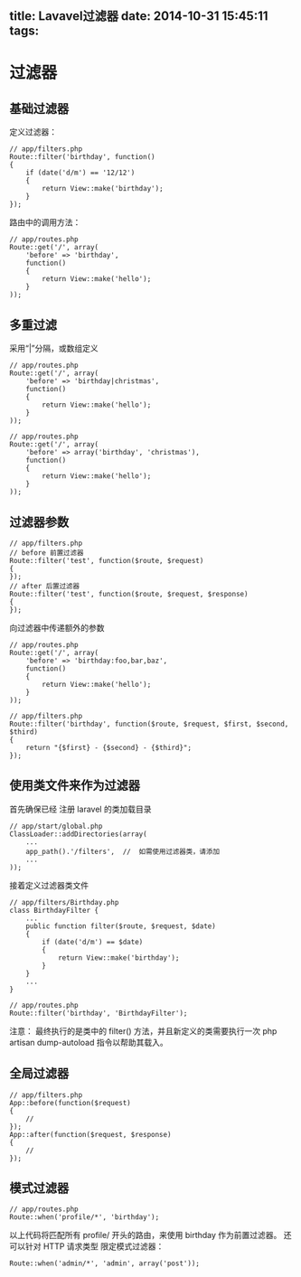 title: Lavavel过滤器
date: 2014-10-31 15:45:11
tags: 
---



# 过滤器

## 基础过滤器

定义过滤器：

```
// app/filters.php
Route::filter('birthday', function()
{
    if (date('d/m') == '12/12')
    {
        return View::make('birthday');
    }
});
```

路由中的调用方法：
```
// app/routes.php
Route::get('/', array(
    'before' => 'birthday',
    function()
    {
        return View::make('hello');
    }
));
```

## 多重过滤

采用“|”分隔，或数组定义
```
// app/routes.php
Route::get('/', array(
    'before' => 'birthday|christmas',
    function()
    {
        return View::make('hello');
    }
));
 
// app/routes.php
Route::get('/', array(
    'before' => array('birthday', 'christmas'),
    function()
    {
        return View::make('hello');
    }
));
```

## 过滤器参数

```
// app/filters.php
// before 前置过滤器
Route::filter('test', function($route, $request)
{
});
// after 后置过滤器
Route::filter('test', function($route, $request, $response)
{
});
```

向过滤器中传递额外的参数

```
// app/routes.php
Route::get('/', array(
    'before' => 'birthday:foo,bar,baz',
    function()
    {
        return View::make('hello');
    }
));
 
// app/filters.php
Route::filter('birthday', function($route, $request, $first, $second, $third)
{
    return "{$first} - {$second} - {$third}";
});
```

## 使用类文件来作为过滤器

首先确保已经 注册 laravel 的类加载目录

```
// app/start/global.php
ClassLoader::addDirectories(array(
    ...
    app_path().'/filters',  //  如需使用过滤器类，请添加
    ...
));
```
接着定义过滤器类文件

```
// app/filters/Birthday.php
class BirthdayFilter {
    ...
    public function filter($route, $request, $date)
    {
        if (date('d/m') == $date)
        {
            return View::make('birthday');
        }
    }
    ...
}

// app/routes.php
Route::filter('birthday', 'BirthdayFilter');
```
注意： 最终执行的是类中的 filter() 方法，并且新定义的类需要执行一次 php artisan dump-autoload 指令以帮助其载入。

## 全局过滤器

```
// app/filters.php
App::before(function($request)
{
    //
});
App::after(function($request, $response)
{
    //
});
```
## 模式过滤器

```
// app/routes.php
Route::when('profile/*', 'birthday');
```

以上代码将匹配所有 profile/ 开头的路由，来使用 birthday 作为前置过滤器。 
还可以针对 HTTP 请求类型 限定模式过滤器：

```
Route::when('admin/*', 'admin', array('post'));
```
